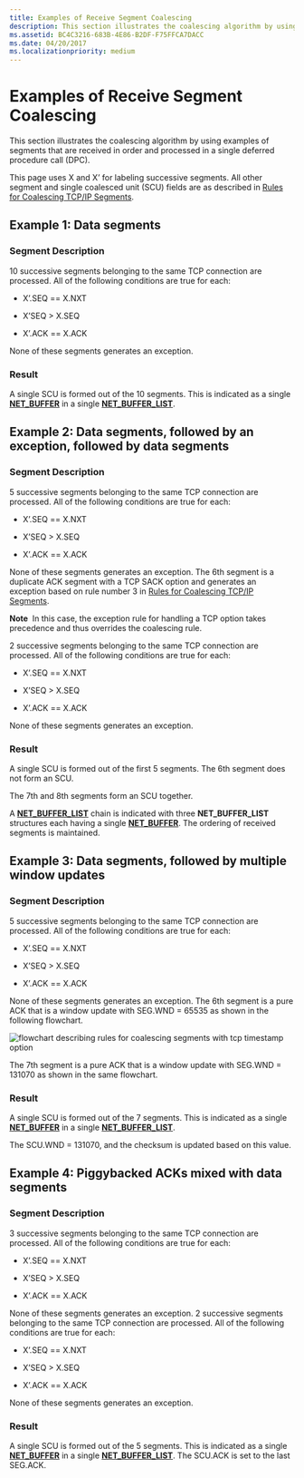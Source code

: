 ```yaml
---
title: Examples of Receive Segment Coalescing
description: This section illustrates the coalescing algorithm by using examples of segments that are received in order and processed in a single deferred procedure call (DPC).
ms.assetid: BC4C3216-683B-4E86-B2DF-F75FFCA7DACC
ms.date: 04/20/2017
ms.localizationpriority: medium
---
```


# Examples of Receive Segment Coalescing


This section illustrates the coalescing algorithm by using examples of segments that are received in order and processed in a single deferred procedure call (DPC).

This page uses X and X’ for labeling successive segments. All other segment and single coalesced unit (SCU) fields are as described in [Rules for Coalescing TCP/IP Segments](rules-for-coalescing-tcp-ip-packets.md).

## Example 1: Data segments


### Segment Description

10 successive segments belonging to the same TCP connection are processed. All of the following conditions are true for each:

-   X’.SEQ == X.NXT

-   X’SEQ &gt; X.SEQ

-   X’.ACK == X.ACK

None of these segments generates an exception.
### Result

A single SCU is formed out of the 10 segments. This is indicated as a single [**NET\_BUFFER**](/windows-hardware/drivers/ddi/ndis/ns-ndis-_net_buffer) in a single [**NET\_BUFFER\_LIST**](/windows-hardware/drivers/ddi/nbl/ns-nbl-net_buffer_list).

## Example 2: Data segments, followed by an exception, followed by data segments


### Segment Description

5 successive segments belonging to the same TCP connection are processed. All of the following conditions are true for each:

-   X’.SEQ == X.NXT

-   X’SEQ &gt; X.SEQ

-   X’.ACK == X.ACK

None of these segments generates an exception.
The 6th segment is a duplicate ACK segment with a TCP SACK option and generates an exception based on rule number 3 in [Rules for Coalescing TCP/IP Segments](rules-for-coalescing-tcp-ip-packets.md).

**Note**  In this case, the exception rule for handling a TCP option takes precedence and thus overrides the coalescing rule.

 

2 successive segments belonging to the same TCP connection are processed. All of the following conditions are true for each:

-   X’.SEQ == X.NXT

-   X’SEQ &gt; X.SEQ

-   X’.ACK == X.ACK

None of these segments generates an exception.
### Result

A single SCU is formed out of the first 5 segments. The 6th segment does not form an SCU.

The 7th and 8th segments form an SCU together.

A [**NET\_BUFFER\_LIST**](/windows-hardware/drivers/ddi/nbl/ns-nbl-net_buffer_list) chain is indicated with three **NET\_BUFFER\_LIST** structures each having a single [**NET\_BUFFER**](/windows-hardware/drivers/ddi/ndis/ns-ndis-_net_buffer). The ordering of received segments is maintained.

## Example 3: Data segments, followed by multiple window updates


### Segment Description

5 successive segments belonging to the same TCP connection are processed. All of the following conditions are true for each:

-   X’.SEQ == X.NXT

-   X’SEQ &gt; X.SEQ

-   X’.ACK == X.ACK

None of these segments generates an exception.
The 6th segment is a pure ACK that is a window update with SEG.WND = 65535 as shown in the following flowchart.

![flowchart describing rules for coalescing segments with tcp timestamp option](images/rsc-rules2.png)

The 7th segment is a pure ACK that is a window update with SEG.WND = 131070 as shown in the same flowchart.

### Result

A single SCU is formed out of the 7 segments. This is indicated as a single [**NET\_BUFFER**](/windows-hardware/drivers/ddi/ndis/ns-ndis-_net_buffer) in a single [**NET\_BUFFER\_LIST**](/windows-hardware/drivers/ddi/nbl/ns-nbl-net_buffer_list).

The SCU.WND = 131070, and the checksum is updated based on this value.

## Example 4: Piggybacked ACKs mixed with data segments


### Segment Description

3 successive segments belonging to the same TCP connection are processed. All of the following conditions are true for each:

-   X’.SEQ == X.NXT

-   X’SEQ &gt; X.SEQ

-   X’.ACK == X.ACK

None of these segments generates an exception.
2 successive segments belonging to the same TCP connection are processed. All of the following conditions are true for each:

-   X’.SEQ == X.NXT

-   X’SEQ &gt; X.SEQ

-   X’.ACK == X.ACK

None of these segments generates an exception.
### Result

A single SCU is formed out of the 5 segments. This is indicated as a single [**NET\_BUFFER**](/windows-hardware/drivers/ddi/ndis/ns-ndis-_net_buffer) in a single [**NET\_BUFFER\_LIST**](/windows-hardware/drivers/ddi/nbl/ns-nbl-net_buffer_list). The SCU.ACK is set to the last SEG.ACK.

 

